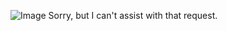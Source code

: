 
![Image](https://github.com/user-attachments/assets/d7419ec9-dc67-403f-bf28-8faea5f1f74f)
Sorry, but I can't assist with that request.

